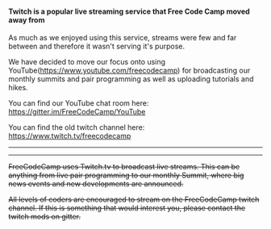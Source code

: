 #### Twitch is a popular live streaming service that Free Code Camp moved away from

As much as we enjoyed using this service, streams were few and far between and therefore it wasn't serving it's purpose.

We have decided to move our focus onto using YouTube(https://www.youtube.com/freecodecamp) for broadcasting our monthly summits and pair programming as well as uploading tutorials and hikes.


You can find our YouTube chat room here: https://gitter.im/FreeCodeCamp/YouTube

You can find the old twitch channel here: https://www.twitch.tv/freecodecamp

___________________________
___________________________

~~FreeCodeCamp uses Twitch.tv to broadcast live streams. This can be anything from live pair programming to our monthly Summit, where big news events and new developments are announced.~~

~~All levels of coders are encouraged to stream on the FreeCodeCamp twitch channel. If this is something that would interest you, please contact the twitch mods on gitter.~~

